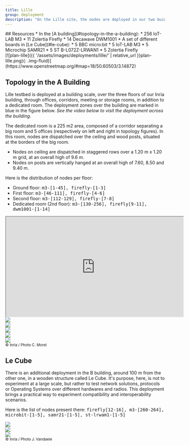 ```yaml
---
title: Lille
group: deployment
description: "On the Lille site, the nodes are deployed in our two buidlings at Inria Lille – Nord Europe. The most part is spread across the <a href='#topology-in-the-a-building'>A building</a>, usefull for large network and multi-hop experimentations. An additionnal part is deployed in a structure called <a href='#le-cube'>Le Cube</a>, in the B building, with a variety of boards."
---
```


<div class="row">
<div class="col-lg-6" markdown="1">
## Resources
* In the [A building](#topology-in-the-a-building):
    * 256 IoT-LAB M3
    * 11 Zolertia Firefly
    * 14 Decawave DWM1001
* A set of different boards in [Le Cube](#le-cube):
    * 5 BBC micro:bit
    * 5 IoT-LAB M3
    * 5 Microchip SAMR21
    * 5 ST B-L072Z-LRWAN1
    * 5 Zolertia Firefly
</div>
<div class="col-lg-6" markdown="1">
[![plan-lille]({{ '/assets/images/deployments/lille/' | relative_url }}plan-lille.png){: .img-fluid}](https://www.openstreetmap.org/#map=18/50.60503/3.14872)
</div>
</div>

## Topology in the A Building

Lille testbed is deployed at a building scale, over the three floors of our Inria building, through offices, corridors, meeting or storage rooms, in addition to a dedicated room. The deployment zones over the building are marked in blue in the figure below. _See the video below to visit the deployment across the building._

The dedicated room is a 225 m2 area, composed of a corridor separating a big room and 5 offices (respectively on left and right in topology figures). In this room, nodes are dispatched over the ceiling and wood posts, situated at the borders of the big room.

* Nodes on ceiling are dispatched in staggered rows over a 1.20 m x 1.20 m grid, at an overall high of 9.6 m.
* Nodes on posts are vertically hanged at an overall high of 7.60, 8.50 and 9.40 m.

Here is the distribution of nodes per floor:

* Ground floor: <tt>m3-[1-45], firefly-[1-3]</tt>
* First floor: <tt>m3-[46-111], firefly-[4-6]</tt>
* Second floor: <tt>m3-[112-129], firefly-[7-8]</tt>
* Dedicated room (2nd floor): <tt>m3-[130-256], firefly[9-11], dwm1001-[1-14]</tt>


<div class="mb-3 embed-responsive embed-responsive-16by9">
  <iframe class="embed-responsive-item" width="560" height="315" src="https://www.youtube.com/embed/kh6pTG5wgec" allowfullscreen></iframe>
</div>

<div class="row">
    <div class="col pb-3">
        <a href="{{ '/assets/images/deployments/lille/' | relative_url }}lille-deployment-zones-2.png" data-toggle="lightbox" data-gallery="gallery-A">
            <img class="img-fluid" src="{{ '/assets/images/deployments/lille/' | relative_url }}lille-deployment-zones-2.png">
        </a>
    </div>
    <div class="col pb-3">
        <a href="{{ '/assets/images/deployments/lille/' | relative_url }}fit-redeployment.png" data-toggle="lightbox" data-gallery="gallery-A">
            <img class="img-fluid" src="{{ '/assets/images/deployments/lille/' | relative_url }}fit-redeployment.png">
        </a>
    </div>
    <div class="w-100">
    </div>
    <div class="col p-1">
        <a href="{{ '/assets/images/deployments/lille/' | relative_url }}fit-lille-1.jpg" data-toggle="lightbox" data-gallery="gallery-A">
            <img class="img-thumbnail img-fluid" src="{{ '/assets/images/deployments/lille/' | relative_url }}fit-lille-1.jpg">
        </a>
    </div>
    <div class="col p-1">
        <a href="{{ '/assets/images/deployments/lille/' | relative_url }}fit-lille-2.jpg" data-toggle="lightbox" data-gallery="gallery-A">
            <img class="img-thumbnail img-fluid" src="{{ '/assets/images/deployments/lille/' | relative_url }}fit-lille-2.jpg">
        </a>
    </div>
    <div class="col p-1">
        <a href="{{ '/assets/images/deployments/lille/' | relative_url }}fit-lille-3.jpg" data-toggle="lightbox" data-gallery="gallery-A">
            <img class="img-thumbnail img-fluid" src="{{ '/assets/images/deployments/lille/' | relative_url }}fit-lille-3.jpg">
        </a>
    </div>
</div>
<small class="text-muted">© Inria / Photo C. Morel</small>

## Le Cube

There is an additional deployment in the B building, around 100 m from the other one, in a wooden structure called Le Cube. It's purpose, here, is not to experiment at a large scale, but rather to test network solutions, protocols or Operating Systems over different hardwares and radios. This deployment brings a practical way to experiment compatibility and interoperability scenarios.

Here is the list of nodes present there: <tt>firefly[12-16], m3-[260-264], microbit-[1-5], samr21-[1-5], st-lrwam1-[1-5]</tt>


<div class="row">
    <div class="col p-1">
        <a href="{{ '/assets/images/deployments/lille/' | relative_url }}fit-lille-cube-1.jpg" data-toggle="lightbox" data-gallery="gallery-cube">
            <img class="img-thumbnail img-fluid" src="{{ '/assets/images/deployments/lille/' | relative_url }}fit-lille-cube-1.jpg">
        </a>
    </div>
    <div class="col p-1">
        <a href="{{ '/assets/images/deployments/lille/' | relative_url }}fit-lille-cube-2.jpg" data-toggle="lightbox" data-gallery="gallery-cube">
            <img class="img-thumbnail img-fluid" src="{{ '/assets/images/deployments/lille/' | relative_url }}fit-lille-cube-2.jpg">
        </a>
    </div>
    <div class="col p-1">
        <a href="{{ '/assets/images/deployments/lille/' | relative_url }}fit-lille-cube-3.jpg" data-toggle="lightbox" data-gallery="gallery-cube">
            <img class="img-thumbnail img-fluid" src="{{ '/assets/images/deployments/lille/' | relative_url }}fit-lille-cube-3.jpg">
        </a>
    </div>
</div>
<small class="text-muted">© Inria / Photo J. Vandaele</small>
